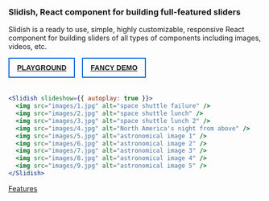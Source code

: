 ### Slidish, React component for building full-featured sliders

Slidish is a ready to use, simple, highly customizable, responsive React component for building sliders of all types of
components including images, videos, etc.

<a href="#/Playground"
style="display: inline-block; padding: 10px 15px; border: 2px solid #06d; margin: 0 10px 20px 0;
font-family: sans-serif; font-weight: bold;">PLAYGROUND</a>
<a href="#/Fancy%20Demo"
style="display: inline-block; padding: 10px 15px; border: 2px solid #06d; font-family: sans-serif; font-weight: bold;">
FANCY DEMO</a>

```jsx noeditor
<Slidish slideshow={{ autoplay: true }}>
  <img src="images/1.jpg" alt="space shuttle failure" />
  <img src="images/2.jpg" alt="space shuttle lunch" />
  <img src="images/3.jpg" alt="space shuttle lunch 2" />
  <img src="images/4.jpg" alt="North America's night from above" />
  <img src="images/5.jpg" alt="astronomical image 1" />
  <img src="images/6.jpg" alt="astronomical image 2" />
  <img src="images/7.jpg" alt="astronomical image 3" />
  <img src="images/8.jpg" alt="astronomical image 4" />
  <img src="images/9.jpg" alt="astronomical image 5" />
</Slidish>
```

<a class="next-section" href="#/Features">Features</a>
